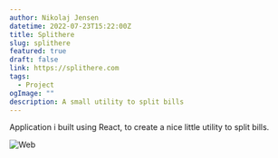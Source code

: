 ```yaml
---
author: Nikolaj Jensen
datetime: 2022-07-23T15:22:00Z
title: Splithere
slug: splithere
featured: true
draft: false
link: https://splithere.com
tags:
  - Project
ogImage: ""
description: A small utility to split bills
---
```


Application i built using React, to create a nice little utility to split bills.

![Web](https://splithere.com)
